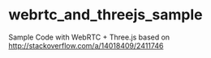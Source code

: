 webrtc_and_threejs_sample
=========================

Sample Code with WebRTC + Three.js based on http://stackoverflow.com/a/14018409/2411746
